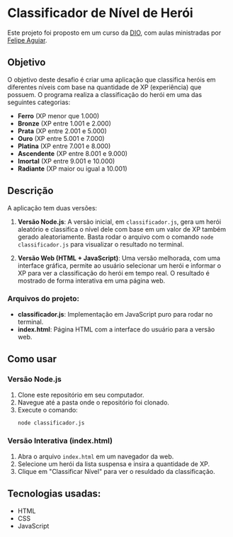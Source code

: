 # Classificador de Nível de Herói

Este projeto foi proposto em um curso da [DIO](https://github.com/digitalinnovationone), com aulas ministradas por [Felipe Aguiar](https://github.com/felipeAguiarCode).

## Objetivo

O objetivo deste desafio é criar uma aplicação que classifica heróis em diferentes níveis com base na quantidade de XP (experiência) que possuem. O programa realiza a classificação do herói em uma das seguintes categorias:

- **Ferro** (XP menor que 1.000)
- **Bronze** (XP entre 1.001 e 2.000)
- **Prata** (XP entre 2.001 e 5.000)
- **Ouro** (XP entre 5.001 e 7.000)
- **Platina** (XP entre 7.001 e 8.000)
- **Ascendente** (XP entre 8.001 e 9.000)
- **Imortal** (XP entre 9.001 e 10.000)
- **Radiante** (XP maior ou igual a 10.001)

## Descrição

A aplicação tem duas versões:
1. **Versão Node.js**: A versão inicial, em `classificador.js`, gera um herói aleatório e classifica o nível dele com base em um valor de XP também gerado aleatoriamente. Basta rodar o arquivo com o comando `node classificador.js` para visualizar o resultado no terminal.
   
2. **Versão Web (HTML + JavaScript)**: Uma versão melhorada, com uma interface gráfica, permite ao usuário selecionar um herói e informar o XP para ver a classificação do herói em tempo real. O resultado é mostrado de forma interativa em uma página web.

### Arquivos do projeto:

- **classificador.js**: Implementação em JavaScript puro para rodar no terminal.
- **index.html**: Página HTML com a interface do usuário para a versão web.
  
## Como usar

### Versão Node.js

1. Clone este repositório em seu computador.
2. Navegue até a pasta onde o repositório foi clonado.
3. Execute o comando:
   ```bash
   node classificador.js

### Versão Interativa (index.html)
1. Abra o arquivo `index.html` em um navegador da web.
2. Selecione um herói da lista suspensa e insira a quantidade de XP.
3. Clique em "Classificar Nível" para ver o resuldado da classificação.

## Tecnologias usadas:

- HTML
- CSS
- JavaScript
